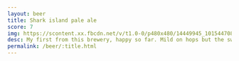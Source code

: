 ```yaml
---
layout: beer
title: Shark island pale ale
score: 7
img: https://scontent.xx.fbcdn.net/v/t1.0-0/p480x480/14449945_10154470822683745_4208137139695558555_n.jpg?oh=21a828a45b1d67327dcc7db0881cf1b2&oe=588823B0
desc: My first from this brewery, happy so far. Mild on hops but the sweetness from the malt holds it together
permalink: /beer/:title.html
---
```

